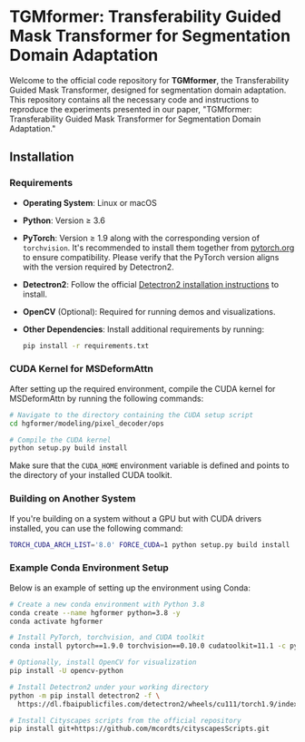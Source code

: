 # TGMformer: Transferability Guided Mask Transformer for Segmentation Domain Adaptation

Welcome to the official code repository for **TGMformer**, the Transferability Guided Mask Transformer, designed for segmentation domain adaptation. This repository contains all the necessary code and instructions to reproduce the experiments presented in our paper, "TGMformer: Transferability Guided Mask Transformer for Segmentation Domain Adaptation."

## Installation

### Requirements

- **Operating System**: Linux or macOS
- **Python**: Version ≥ 3.6
- **PyTorch**: Version ≥ 1.9 along with the corresponding version of `torchvision`. It's recommended to install them together from [pytorch.org](https://pytorch.org/) to ensure compatibility. Please verify that the PyTorch version aligns with the version required by Detectron2.
- **Detectron2**: Follow the official [Detectron2 installation instructions](https://github.com/facebookresearch/detectron2/blob/main/INSTALL.md) to install.
- **OpenCV** (Optional): Required for running demos and visualizations.
- **Other Dependencies**: Install additional requirements by running:

  ```bash
  pip install -r requirements.txt
  ```

### CUDA Kernel for MSDeformAttn

After setting up the required environment, compile the CUDA kernel for MSDeformAttn by running the following commands:

```bash
# Navigate to the directory containing the CUDA setup script
cd hgformer/modeling/pixel_decoder/ops

# Compile the CUDA kernel
python setup.py build install
```

Make sure that the `CUDA_HOME` environment variable is defined and points to the directory of your installed CUDA toolkit.

### Building on Another System

If you're building on a system without a GPU but with CUDA drivers installed, you can use the following command:

```bash
TORCH_CUDA_ARCH_LIST='8.0' FORCE_CUDA=1 python setup.py build install
```

### Example Conda Environment Setup

Below is an example of setting up the environment using Conda:

```bash
# Create a new conda environment with Python 3.8
conda create --name hgformer python=3.8 -y
conda activate hgformer

# Install PyTorch, torchvision, and CUDA toolkit
conda install pytorch==1.9.0 torchvision==0.10.0 cudatoolkit=11.1 -c pytorch -c nvidia

# Optionally, install OpenCV for visualization
pip install -U opencv-python

# Install Detectron2 under your working directory
python -m pip install detectron2 -f \
  https://dl.fbaipublicfiles.com/detectron2/wheels/cu111/torch1.9/index.html

# Install Cityscapes scripts from the official repository
pip install git+https://github.com/mcordts/cityscapesScripts.git
```
